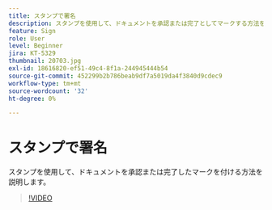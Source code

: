 ```yaml
---
title: スタンプで署名
description: スタンプを使用して、ドキュメントを承認または完了としてマークする方法を説明します
feature: Sign
role: User
level: Beginner
jira: KT-5329
thumbnail: 20703.jpg
exl-id: 18616820-ef51-49c4-8f1a-244945444b54
source-git-commit: 452299b2b786beab9df7a5019da4f3840d9cdec9
workflow-type: tm+mt
source-wordcount: '32'
ht-degree: 0%

---
```


# スタンプで署名

スタンプを使用して、ドキュメントを承認または完了したマークを付ける方法を説明します。

>[!VIDEO](https://video.tv.adobe.com/v/345170?quality=12&learn=on&hidetitle=true)
